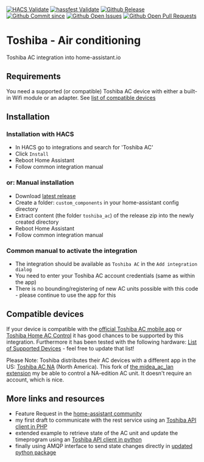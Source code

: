 [![HACS Validate](https://github.com/h4de5/home-assistant-toshiba_ac/actions/workflows/validate.yml/badge.svg)](https://github.com/h4de5/home-assistant-toshiba_ac/actions/workflows/validate.yml)
[![hassfest Validate](https://github.com/h4de5/home-assistant-toshiba_ac/actions/workflows/hassfest.yml/badge.svg)](https://github.com/h4de5/home-assistant-toshiba_ac/actions/workflows/hassfest.yml)
[![Github Release](https://img.shields.io/github/release/h4de5/home-assistant-toshiba_ac.svg)](https://github.com/h4de5/home-assistant-toshiba_ac/releases)
[![Github Commit since](https://img.shields.io/github/commits-since/h4de5/home-assistant-toshiba_ac/latest?sort=semver)](https://github.com/h4de5/home-assistant-toshiba_ac/releases)
[![Github Open Issues](https://img.shields.io/github/issues/h4de5/home-assistant-toshiba_ac.svg)](https://github.com/h4de5/home-assistant-toshiba_ac/issues)
[![Github Open Pull Requests](https://img.shields.io/github/issues-pr/h4de5/home-assistant-toshiba_ac.svg)](https://github.com/h4de5/home-assistant-toshiba_ac/pulls)

# Toshiba - Air conditioning

Toshiba AC integration into home-assistant.io

## Requirements

You need a supported (or compatible) Toshiba AC device with either a built-in Wifi module or an adapter. See [list of compatible devices](#compatible-devices)

## Installation

### Installation with HACS

- In HACS go to integrations and search for 'Toshiba AC'
- Click `Install`
- Reboot Home Assistant
- Follow common integration manual

### or: Manual installation

- Download [latest release](https://github.com/h4de5/home-assistant-toshiba_ac/releases)
- Create a folder: `custom_components` in your home-assistant config directory
- Extract content (the folder `toshiba_ac`) of the release zip into the newly created directory
- Reboot Home Assistant
- Follow common integration manual

### Common manual to activate the integration

- The integration should be available as `Toshiba AC` in the `Add integration dialog`
- You need to enter your Toshiba AC account credentials (same as within the app)
- There is no bounding/registering of new AC units possible with this code - please continue to use the app for this

## Compatible devices

If your device is compatible with the [official Toshiba AC mobile app](https://play.google.com/store/apps/details?id=jp.co.toshiba_carrier.ac_control) or [Toshiba Home AC Control](https://play.google.com/store/apps/details?id=com.toshibatctc.SmartAC) it has good chances to be supported by this integration. Furthermore it has been tested with the following hardware: [List of Supported Devices](https://github.com/h4de5/home-assistant-toshiba_ac/issues/45) - feel free to update that list! 

Please Note: Toshiba distributes their AC devices with a different app in the US: [Toshiba AC NA](https://play.google.com/store/apps/details?id=com.midea.toshiba&hl=de_AT) (North America). This fork of [the midea_ac_lan extension](https://github.com/mill1000/midea-ac-py) my be able to control a NA-edition AC unit. It doesn't require an account, which is nice.


## More links and resources

- Feature Request in the [home-assistant community](https://community.home-assistant.io/t/toshiba-home-ac-control/137698)
- my first draft to communicate with the rest service using an [Toshiba API client in PHP](https://gist.github.com/h4de5/7f97db0f4efc265e48904d4a84dab4fb)
- extended example to retrieve state of the AC unit and update the timeprogram using an [Toshiba API client in python](https://github.com/h4de5/home-assistant-toshiba_ac/tree/keep-http-api/custom_components/toshiba_ac/toshiba_ac_api)
- finally using AMQP interface to send state changes directly in [updated python package](https://github.com/KaSroka/Toshiba-AC-control)
